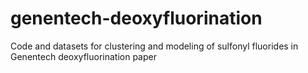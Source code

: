 # genentech-deoxyfluorination
Code and datasets for clustering and modeling of sulfonyl fluorides in Genentech deoxyfluorination paper 
